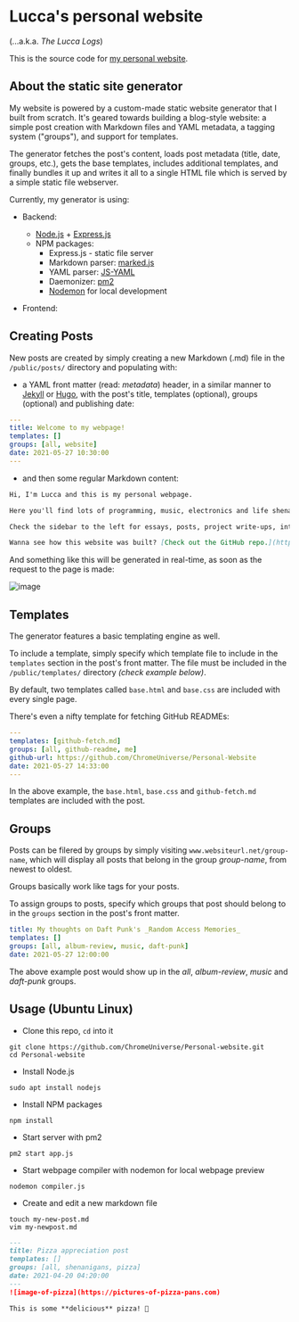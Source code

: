 # Lucca's personal website 

(...a.k.a. _The Lucca Logs_)

This is the source code for [my personal website](http://34.200.98.64:3000/).

## About the static site generator

My website is powered by a custom-made static website generator that I built from scratch. It's geared towards building a blog-style website: a simple post creation with Markdown files and YAML metadata, a tagging system ("groups"), and support for templates.

The generator fetches the post's content, loads post metadata (title, date, groups, etc.), gets the base templates, includes additional templates, and finally bundles it up and writes it all to a single HTML file which is served by a simple static file webserver.

Currently, my generator is using:
* Backend: 
  * [Node.js](https://nodejs.dev/) + [Express.js](https://www.npmjs.com/package/express)
  * NPM packages: 
    * Express.js - static file server
    * Markdown parser: [marked.js](https://marked.js.org/)
    * YAML parser: [JS-YAML](https://www.npmjs.com/package/js-yaml)
    * Daemonizer: [pm2](https://www.npmjs.com/package/pm2)
    * [Nodemon](https://www.npmjs.com/package/nodemon) for local development

* Frontend:






## Creating Posts

New posts are created by simply creating a new Markdown (.md) file in the `/public/posts/` directory and populating with: 
* a YAML front matter (read: _metadata_) header, in a similar manner to [Jekyll](https://jekyllrb.com/) or [Hugo](https://gohugo.io/), with the post's title, templates (optional), groups (optional) and publishing date:

```yaml
---
title: Welcome to my webpage!
templates: []
groups: [all, website]
date: 2021-05-27 10:30:00
--- 
```

* and then some regular Markdown content:
```markdown
Hi, I'm Lucca and this is my personal webpage.

Here you'll find lots of programming, music, electronics and life shenanigans.

Check the sidebar to the left for essays, posts, project write-ups, interesting/relevant links and more.

Wanna see how this website was built? [Check out the GitHub repo.](https://github.com/ChromeUniverse/personal-website)
```

And something like this will be generated in real-time, as soon as the request to the page is made:

![image](https://media.discordapp.net/attachments/760252264723644426/848589820125249566/unknown.png)

## Templates

The generator features a basic templating engine as well.

To include a template, simply specify which template file to include in the `templates` section in the post's front matter. The file must be included in the `/public/templates/` directory _(check example below)_. 

By default, two templates called `base.html` and `base.css` are included with every single page.

There's even a nifty template for fetching GitHub READMEs:

```yaml
---
templates: [github-fetch.md]
groups: [all, github-readme, me]
github-url: https://github.com/ChromeUniverse/Personal-Website 
date: 2021-05-27 14:33:00
---
```

In the above example, the `base.html`, `base.css` and `github-fetch.md` templates are included with the post.

## Groups

Posts can be filered by groups by simply visiting `www.websiteurl.net/group-name`, which will display all posts that belong in the group _group-name_, from newest to oldest.

Groups basically work like tags for your posts.

To assign groups to posts, specify which groups that post should belong to in the `groups` section in the post's front matter.

```yaml
title: My thoughts on Daft Punk's _Random Access Memories_
templates: []
groups: [all, album-review, music, daft-punk]
date: 2021-05-27 12:00:00
``` 

The above example post would show up in the _all_, _album-review_, _music_ and _daft-punk_ groups.


## Usage (Ubuntu Linux)

* Clone this repo, `cd` into it

`git clone https://github.com/ChromeUniverse/Personal-website.git`   
`cd Personal-website`

* Install Node.js

`sudo apt install nodejs`

* Install NPM packages

`npm install`

* Start server with pm2

`pm2 start app.js`

* Start webpage compiler with nodemon for local webpage preview

`nodemon compiler.js`

* Create and edit a new markdown file

`touch my-new-post.md`  
`vim my-newpost.md`

```markdown
---
title: Pizza appreciation post
templates: []
groups: [all, shenanigans, pizza]
date: 2021-04-20 04:20:00
---
![image-of-pizza](https://pictures-of-pizza-pans.com)

This is some **delicious** pizza! 🍕

```